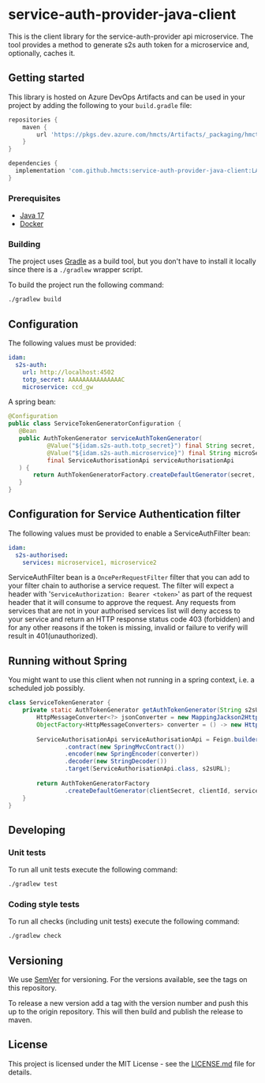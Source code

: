 # service-auth-provider-java-client

This is the client library for the service-auth-provider api microservice.
The tool provides a method to generate s2s auth token for a microservice and, optionally, caches it.


## Getting started

This library is hosted on Azure DevOps Artifacts and can be used in your project by adding the following to your `build.gradle` file:

```gradle
repositories {
    maven {
        url 'https://pkgs.dev.azure.com/hmcts/Artifacts/_packaging/hmcts-lib/maven/v1'
    }
}

dependencies {
  implementation 'com.github.hmcts:service-auth-provider-java-client:LATEST_TAG'
}
```


### Prerequisites

- [Java 17](https://adoptium.net/)
- [Docker](https://www.docker.com)

### Building

The project uses [Gradle](https://gradle.org) as a build tool, but you don't have to install it locally since there is a
`./gradlew` wrapper script.  

To build the project run the following command:

```bash
./gradlew build
```
## Configuration
The following values must be provided:
```yaml
idam:
  s2s-auth:
    url: http://localhost:4502
    totp_secret: AAAAAAAAAAAAAAAC
    microservice: ccd_gw
```

A spring bean:
```java
@Configuration
public class ServiceTokenGeneratorConfiguration {
   @Bean
   public AuthTokenGenerator serviceAuthTokenGenerator(
           @Value("${idam.s2s-auth.totp_secret}") final String secret,
           @Value("${idam.s2s-auth.microservice}") final String microService,
           final ServiceAuthorisationApi serviceAuthorisationApi
   ) {
       return AuthTokenGeneratorFactory.createDefaultGenerator(secret, microService, serviceAuthorisationApi);
   }
}
``` 
## Configuration for Service Authentication filter
The following values must be provided to enable a ServiceAuthFilter bean:
```yaml
idam:
  s2s-authorised:
    services: microservice1, microservice2
```
ServiceAuthFilter bean is a `OncePerRequestFilter` filter that you can add to your filter chain to authorise a service 
request. The filter will expect a header with '`ServiceAuthorization: Bearer <token>`' as part of the request header that it will consume 
to approve the request. Any requests from services that are not in your authorised services list will deny access 
to your service and return an HTTP response status code 403 (forbidden) and for any other reasons if the token is
missing, invalid or failure to verify will result in 401(unauthorized).

## Running without Spring

You might want to use this client when not running in a spring context, i.e. a scheduled job possibly.

```java
class ServiceTokenGenerator {
    private static AuthTokenGenerator getAuthTokenGenerator(String s2sURL, String clientId, String clientSecret) {
        HttpMessageConverter<?> jsonConverter = new MappingJackson2HttpMessageConverter(new ObjectMapper());
        ObjectFactory<HttpMessageConverters> converter = () -> new HttpMessageConverters(jsonConverter);
    
        ServiceAuthorisationApi serviceAuthorisationApi = Feign.builder()
                .contract(new SpringMvcContract())
                .encoder(new SpringEncoder(converter))
                .decoder(new StringDecoder())
                .target(ServiceAuthorisationApi.class, s2sURL);
    
        return AuthTokenGeneratorFactory
                .createDefaultGenerator(clientSecret, clientId, serviceAuthorisationApi);
    }
}
```

## Developing

### Unit tests

To run all unit tests execute the following command:

```bash
./gradlew test
```

### Coding style tests

To run all checks (including unit tests) execute the following command:

```bash
./gradlew check
```

## Versioning

We use [SemVer](http://semver.org/) for versioning.
For the versions available, see the tags on this repository.

To release a new version add a tag with the version number and push this up to the origin repository. This will then 
build and publish the release to maven.

## License

This project is licensed under the MIT License - see the [LICENSE.md](LICENSE.md) file for details.
